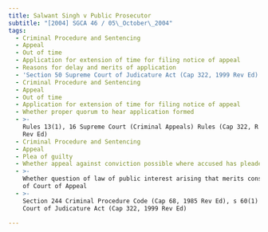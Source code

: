 ```yaml
---
title: Salwant Singh v Public Prosecutor
subtitle: "[2004] SGCA 46 / 05\_October\_2004"
tags:
  - Criminal Procedure and Sentencing
  - Appeal
  - Out of time
  - Application for extension of time for filing notice of appeal
  - Reasons for delay and merits of application
  - 'Section 50 Supreme Court of Judicature Act (Cap 322, 1999 Rev Ed)'
  - Criminal Procedure and Sentencing
  - Appeal
  - Out of time
  - Application for extension of time for filing notice of appeal
  - Whether proper quorum to hear application formed
  - >-
    Rules 13(1), 16 Supreme Court (Criminal Appeals) Rules (Cap 322, R 6, 1997
    Rev Ed)
  - Criminal Procedure and Sentencing
  - Appeal
  - Plea of guilty
  - Whether appeal against conviction possible where accused has pleaded guilty
  - >-
    Whether question of law of public interest arising that merits consideration
    of Court of Appeal
  - >-
    Section 244 Criminal Procedure Code (Cap 68, 1985 Rev Ed), s 60(1) Supreme
    Court of Judicature Act (Cap 322, 1999 Rev Ed)

---
```


